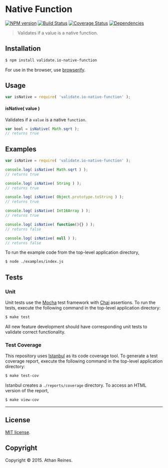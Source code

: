 Native Function
===
[![NPM version][npm-image]][npm-url] [![Build Status][travis-image]][travis-url] [![Coverage Status][codecov-image]][codecov-url] [![Dependencies][dependencies-image]][dependencies-url]

> Validates if a value is a native function.


## Installation

``` bash
$ npm install validate.io-native-function
```

For use in the browser, use [browserify](https://github.com/substack/node-browserify).


## Usage

``` javascript
var isNative = require( 'validate.io-native-function' );
```

#### isNative( value )

Validates if a `value` is a native `function`.

``` javascript
var bool = isNative( Math.sqrt );
// returns true
```


## Examples

``` javascript
var isNative = require( 'validate.io-native-function' );

console.log( isNative( Math.sqrt ) );
// returns true

console.log( isNative( String ) );
// returns true

console.log( isNative( Object.prototype.toString ) );
// returns true

console.log( isNative( Int16Array ) );
// returns true

console.log( isNative( function(){} ) );
// returns false

console.log( isNative( null ) );
// returns false
```

To run the example code from the top-level application directory,

``` bash
$ node ./examples/index.js
```


## Tests

### Unit

Unit tests use the [Mocha](http://mochajs.org) test framework with [Chai](http://chaijs.com) assertions. To run the tests, execute the following command in the top-level application directory:

``` bash
$ make test
```

All new feature development should have corresponding unit tests to validate correct functionality.


### Test Coverage

This repository uses [Istanbul](https://github.com/gotwarlost/istanbul) as its code coverage tool. To generate a test coverage report, execute the following command in the top-level application directory:

``` bash
$ make test-cov
```

Istanbul creates a `./reports/coverage` directory. To access an HTML version of the report,

``` bash
$ make view-cov
```


---
## License

[MIT license](http://opensource.org/licenses/MIT). 


## Copyright

Copyright &copy; 2015. Athan Reines.


[npm-image]: http://img.shields.io/npm/v/validate.io-native-function.svg
[npm-url]: https://npmjs.org/package/validate.io-native-function

[travis-image]: http://img.shields.io/travis/validate-io/native-function/master.svg
[travis-url]: https://travis-ci.org/validate-io/native-function

[codecov-image]: https://img.shields.io/codecov/c/github/validate-io/native-function/master.svg
[codecov-url]: https://codecov.io/github/validate-io/native-function?branch=master

[dependencies-image]: http://img.shields.io/david/validate-io/native-function.svg
[dependencies-url]: https://david-dm.org/validate-io/native-function

[dev-dependencies-image]: http://img.shields.io/david/dev/validate-io/native-function.svg
[dev-dependencies-url]: https://david-dm.org/dev/validate-io/native-function

[github-issues-image]: http://img.shields.io/github/issues/validate-io/native-function.svg
[github-issues-url]: https://github.com/validate-io/native-function/issues
